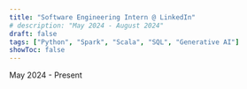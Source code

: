 ```yaml
---
title: "Software Engineering Intern @ LinkedIn"
# description: "May 2024 - August 2024"
draft: false
tags: ["Python", "Spark", "Scala", "SQL", "Generative AI"]
showToc: false
---
```

May 2024 - Present